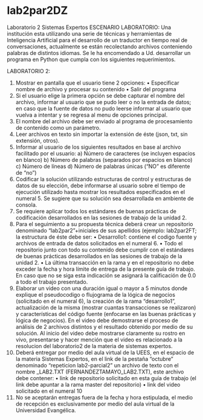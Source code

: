 # lab2par2DZ
Laboratorio 2 Sistemas Expertos
ESCENARIO LABORATORIO:
Una institución esta utilizando una serie de técnicas y herramientas de Inteligencia Artificial
para el desarrollo de un traductor en tiempo real de conversaciones, actualmente se están
recolectando archivos conteniendo palabras de distintos idiomas.
Se le ha encomendado a Ud. desarrollar un programa en Python que cumpla con los siguientes
requerimientos.

LABORATORIO 2:
1. Mostrar en pantalla que el usuario tiene 2 opciones:
• Especificar nombre de archivo y procesar su contenido
• Salir del programa
2. Si el usuario elige la primera opción se debe capturar el nombre del archivo, informar al
usuario que se pudo leer o no la entrada de datos; en caso que la fuente de datos no pudo
leerse informar al usuario que vuelva a intentar y se regresa al menu de opciones principal.
3. El nombre del archivo debe ser enviado al programa de procesamiento de contenido como
un parámetro.
4. Leer archivos en texto sin importar la extensión de éste (json, txt, sin extensión, otros).
5. Informar al usuario de los siguientes resultados en base al archivo facilitado por el usuario:
a) Número de caracteres (se incluyen espacios en blanco)
b) Número de palabras (separados por espacios en blanco)
c) Número de líneas
d) Número de palabras únicas (“NO” es diferente de “no”)
6. Codificar la solución utilizando estructuras de control y estructuras de datos de su elección,
debe informarse al usuario sobre el tiempo de ejecución utilizado hasta mostrar los
resultados especificados en el numeral 5. Se sugiere que su solución sea desarrollada en
ambiente de consola.
7. Se requiere aplicar todos los estándares de buenas prácticas de codificación desarrollados
en las sesiones de trabajo de la unidad 2.
9. Para el seguimiento a su propuesta técnica deberá crear un repositorio denominado
“lab2par2”+iniciales de sus apellidos (ejemplo: lab2par2FT; la estructura de éste debe ser:
• Desarrollo1: contiene el codigo fuente y archivos de entrada de datos solicitados en el
numeral 6.
• Todo el repositorio junto con todo su contenido debe cumplir con el estándares de
buenas prácticas desarrollados en las sesiones de trabajo de la unidad 2.
• La última transacción en la rama y en el repositorio no debe exceder la fecha y hora
límite de entrega de la presente guía de trabajo. En caso que no se siga esta indicación se
asignará la calificación de 0.0 a todo el trabajo presentado.
10. Elaborar un video con una duración igual o mayor a 5 minutos donde explique el
pseudocodigo o flujograma de la lógica de negocios (solicitado en el numeral 6), la
creación de la rama “desarrollo1”, actualización de la misma (mostrar cuantas
transacciones se realizaron) y características del código fuente (enfocarse en las buenas
prácticas y lógica de negocios).
En el video debe demostrarse el proceso de análisis de 2 archivos distintos y el resultado
obtenido por medio de su solución.
Al inicio del video debe mostrarse claramente su rostro en vivo, presentarse y hacer
mención que el video es relacionado a la resolucion del laboratorio2 de la materia de
sistemas expertos.
11. Deberá entregar por medio del aula virtual de la UEES, en el espacio de la materia Sistemas
Expertos, en el link de la pestaña “octubre” denominado “repeticion lab2-parcial2” un
archivo de texto con el nombre <APELLIDOS>_LAB2.TXT
(FERNANDEZTAMAYO_LAB2.TXT), este archivo debe contener:
• link de repositorio solicitado en esta guía de trabajo (el link debe apuntar a la rama
master del repositorio)
• link del video solicitado en el numeral 10
12. No se aceptarán entregas fuera de la fecha y hora estipulada, el medio de recepción es
exclusivamente por medio del aula virtual de la Universidad Evangélica.
